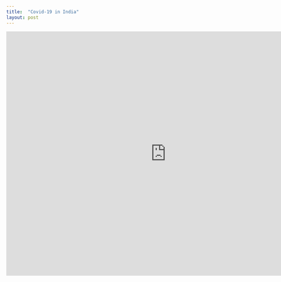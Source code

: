 ```yaml
---
title:  "Covid-19 in India"
layout: post
---
```



<iframe seamless frameborder="0" src="https://public.tableau.com/app/profile/manish.yadav3224/viz/Covid19_Dataset_16720607275870/Dashboard_India" width = '850' height = '650' scrolling='yes' ></iframe>
